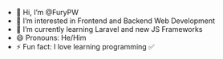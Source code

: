 - 👋 Hi, I’m @FuryPW
- 👀 I’m interested in Frontend and Backend Web Development
- 🌱 I’m currently learning Laravel and new JS Frameworks
- 😄 Pronouns: He/Him
- ⚡ Fun fact: I love learning programming ✅

<!---
FuryPW/FuryPW is a ✨ special ✨ repository because its `README.md` (this file) appears on your GitHub profile.
You can click the Preview link to take a look at your changes.
--->
